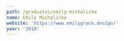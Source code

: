 ```yaml
---
path: /graduates/emily-michalicka
name: Emily Michalicka
website: 'https://www.emilygrace.design/'
year: '2018'
---
```



